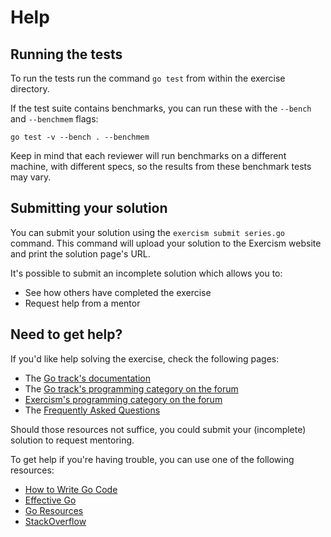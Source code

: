 # Help

## Running the tests

To run the tests run the command `go test` from within the exercise directory.

If the test suite contains benchmarks, you can run these with the `--bench` and `--benchmem`
flags:

    go test -v --bench . --benchmem

Keep in mind that each reviewer will run benchmarks on a different machine, with
different specs, so the results from these benchmark tests may vary.

## Submitting your solution

You can submit your solution using the `exercism submit series.go` command.
This command will upload your solution to the Exercism website and print the solution page's URL.

It's possible to submit an incomplete solution which allows you to:

-   See how others have completed the exercise
-   Request help from a mentor

## Need to get help?

If you'd like help solving the exercise, check the following pages:

-   The [Go track's documentation](https://exercism.org/docs/tracks/go)
-   The [Go track's programming category on the forum](https://forum.exercism.org/c/programming/go)
-   [Exercism's programming category on the forum](https://forum.exercism.org/c/programming/5)
-   The [Frequently Asked Questions](https://exercism.org/docs/using/faqs)

Should those resources not suffice, you could submit your (incomplete) solution to request mentoring.

To get help if you're having trouble, you can use one of the following resources:

-   [How to Write Go Code](https://golang.org/doc/code.html)
-   [Effective Go](https://golang.org/doc/effective_go.html)
-   [Go Resources](http://golang.org/help)
-   [StackOverflow](http://stackoverflow.com/questions/tagged/go)
